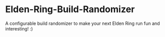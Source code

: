 # Elden-Ring-Build-Randomizer
A configurable build randomizer to make your next Elden Ring run fun and interesting! :)
